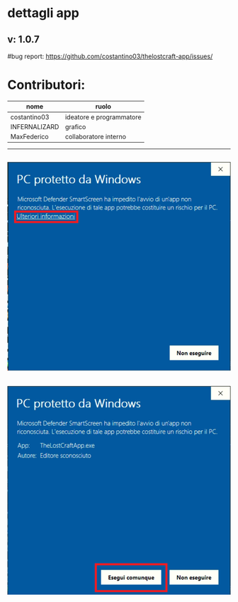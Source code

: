 # dettagli app
## v: 1.0.7
#bug report: https://github.com/costantino03/thelostcraft-app/issues/
# Contributori:
| nome  | ruolo |
| ------------- | ------------- |
| costantino03  | ideatore e programmatore  |
| INFERNALIZARD  | grafico  |
| MaxFederico  | collaboratore interno  |
----------------------------------------------------------------
![parte1](img/parte1.png)
----------------------------------------------------------------
![parte2](img/parte2.png)
----------------------------------------------------------------